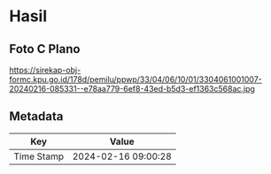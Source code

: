 # Hasil

## Foto C Plano

https://sirekap-obj-formc.kpu.go.id/178d/pemilu/ppwp/33/04/06/10/01/3304061001007-20240216-085331--e78aa779-6ef8-43ed-b5d3-ef1363c568ac.jpg


## Metadata

| Key        | Value               |
| ---------- | ------------------- |
| Time Stamp | 2024-02-16 09:00:28 |



